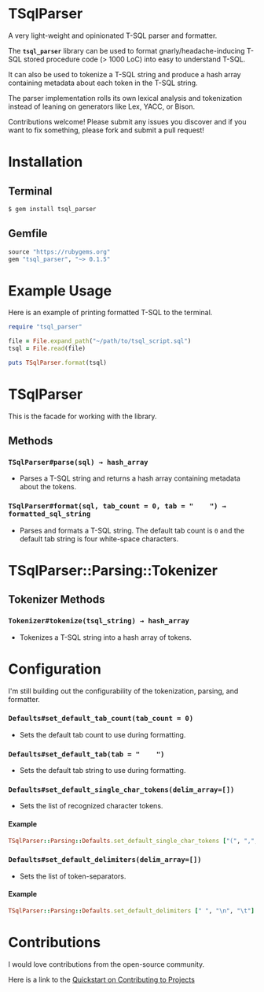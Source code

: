 # TSqlParser

A very light-weight and opinionated T-SQL parser and formatter.

The **`tsql_parser`** library can be used to format gnarly/headache-inducing T-SQL stored procedure code (> 1000 LoC) into easy to understand T-SQL. 

It can also be used to tokenize a T-SQL string and produce a hash array containing metadata about each token in the T-SQL string.

The parser implementation rolls its own lexical analysis and tokenization instead of leaning on generators like Lex, YACC, or Bison.

Contributions welcome! Please submit any issues you discover and if you want to fix something, please fork and submit a pull request!

# Installation

## Terminal

```bash
$ gem install tsql_parser
```

## Gemfile

```ruby
source "https://rubygems.org"
gem "tsql_parser", "~> 0.1.5"
```

# Example Usage

Here is an example of printing formatted T-SQL to the terminal.
```ruby
require "tsql_parser"

file = File.expand_path("~/path/to/tsql_script.sql")
tsql = File.read(file)

puts TSqlParser.format(tsql)
```

# TSqlParser

This is the facade for working with the library.

## Methods

### `TSqlParser#parse(sql) → hash_array`

- Parses a T-SQL string and returns a hash array containing metadata about the tokens.

### `TSqlParser#format(sql, tab_count = 0, tab = "    ") → formatted_sql_string`

- Parses and formats a T-SQL string. The default tab count is `0` and the default tab string is four white-space characters.

# TSqlParser::Parsing::Tokenizer

## Tokenizer Methods

### `Tokenizer#tokenize(tsql_string) → hash_array`

- Tokenizes a T-SQL string into a hash array of tokens.

# Configuration

I'm still building out the configurability of the tokenization, parsing, and formatter.

### `Defaults#set_default_tab_count(tab_count = 0)`

- Sets the default tab count to use during formatting.

### `Defaults#set_default_tab(tab = "    ")`

- Sets the default tab string to use during formatting.

### `Defaults#set_default_single_char_tokens(delim_array=[])`

- Sets the list of recognized character tokens.

#### Example
```ruby
TSqlParser::Parsing::Defaults.set_default_single_char_tokens ["(", ",", ")", "=", "+", "-", "%", "/", "*", "<", "!", ">", "'", "[", "]", ";"]
```

### `Defaults#set_default_delimiters(delim_array=[])`

* Sets the list of token-separators.

#### Example
```ruby
TSqlParser::Parsing::Defaults.set_default_delimiters [" ", "\n", "\t"]
```

# Contributions

I would love contributions from the open-source community. 

Here is a link to the [Quickstart on Contributing to Projects](https://docs.github.com/en/get-started/quickstart/contributing-to-projects)
